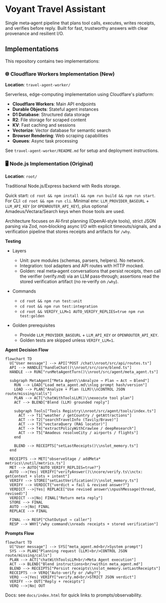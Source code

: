 # Voyant Travel Assistant

Single meta‑agent pipeline that plans tool calls, executes, writes receipts,
and verifies before reply. Built for fast, trustworthy answers with clear
provenance and resilient I/O.

## Implementations

This repository contains two implementations:

### 🌐 Cloudflare Workers Implementation (New)
**Location**: `travel-agent-worker/`

Serverless, edge-computing implementation using Cloudflare's platform:
- **Cloudflare Workers**: Main API endpoints
- **Durable Objects**: Stateful agent instances  
- **D1 Database**: Structured data storage
- **R2**: File storage for scraped content
- **KV**: Fast caching and sessions
- **Vectorize**: Vector database for semantic search
- **Browser Rendering**: Web scraping capabilities
- **Queues**: Async task processing

See `travel-agent-worker/README.md` for setup and deployment instructions.

### 🖥️ Node.js Implementation (Original)
**Location**: `root/`

Traditional Node.js/Express backend with Redis storage.

Quick start: `cd root && npm install && npm run build && npm run start`.
For CLI: `cd root && npm run cli`. Minimal env: `LLM_PROVIDER_BASEURL` +
`LLM_API_KEY` (or `OPENROUTER_API_KEY`), plus optional Amadeus/Vectara/Search
keys when those tools are used.

Architecture focuses on AI‑first planning (OpenAI‑style tools), strict JSON
parsing via Zod, non‑blocking async I/O with explicit timeouts/signals, and a
verification pipeline that stores receipts and artifacts for `/why`.

**Testing**

- Layers
  - Unit: pure modules (schemas, parsers, helpers). No network.
  - Integration: tool adapters and API routes with HTTP mocked.
  - Golden: real meta‑agent conversations that persist receipts, then call the
    verifier (verify.md) via an LLM pass‑through; assertions read the stored
    verification artifact (no re‑verify on `/why`).

- Commands
  - `cd root && npm run test:unit`
  - `cd root && npm run test:integration`
  - `cd root && VERIFY_LLM=1 AUTO_VERIFY_REPLIES=true npm run test:golden`

- Golden prerequisites
  - Provide `LLM_PROVIDER_BASEURL` + `LLM_API_KEY` or `OPENROUTER_API_KEY`.
  - Golden tests are skipped unless `VERIFY_LLM=1`.


**Agent Decision Flow**

```mermaid
flowchart TD
  U["User message"] --> API["POST /chat\\nroot/src/api/routes.ts"]
  API --> HANDLE["handleChat()\\nroot/src/core/blend.ts"]
  HANDLE --> RUN["runMetaAgentTurn()\\nroot/src/agent/meta_agent.ts"]

  subgraph MetaAgent["Meta Agent\\nAnalyze → Plan → Act → Blend"]
    RUN --> LOAD["Load meta_agent.md\\nlog prompt hash/version"]
    LOAD --> PLAN["Analyze + Plan (LLM)\\nCONTROL JSON route/missing/calls"]
    PLAN --> ACT["chatWithToolsLLM()\\nexecute tool plan"]
    ACT --> BLEND["Blend (LLM) grounded reply"]

    subgraph Tools["Tools Registry\\nroot/src/agent/tools/index.ts"]
      ACT --> T1["weather / getCountry / getAttractions"]
      ACT --> T2["searchTravelInfo (Tavily/Brave)"]
      ACT --> T3["vectaraQuery (RAG locator)"]
      ACT --> T4["extractPolicyWithCrawlee / deepResearch"]
      ACT --> T5["Amadeus resolveCity / airports / flights"]
    end

    BLEND --> RECEIPTS["setLastReceipts()\\nslot_memory.ts"]
  end

  RECEIPTS --> MET["observeStage / addMeta* metrics\\nutil/metrics.ts"]
  MET --> AUTO{"AUTO_VERIFY_REPLIES=true?"}
  AUTO -->|Yes| VERIFY["verifyAnswer()\\ncore/verify.ts\\nctx: getContext + slots + intent"]
  VERIFY --> STORE["setLastVerification()\\nslot_memory.ts"]
  VERIFY --> VERDICT{"verdict = fail & revised answer?"}
  VERDICT -->|Yes| REPLACE["Use revised answer\\npushMessage(thread, revised)"]
  VERDICT -->|No| FINAL["Return meta reply"]
  STORE --> FINAL
  AUTO -->|No| FINAL
  REPLACE --> FINAL

  FINAL --> RESP["ChatOutput → caller"]
  RESP --> WHY["/why command\\nreads receipts + stored verification"]
```

**Prompts Flow**

```mermaid
flowchart TD
  U["User message"] --> SYS["meta_agent.md<br/>System prompt"]
  SYS --> PLAN["Planning request (LLM)<br/>CONTROL JSON route/missing/calls"]
  PLAN --> ACT["chatWithToolsLLM<br/>Meta Agent execution"]
  ACT --> BLEND["Blend instructions<br/>within meta_agent.md"]
  BLEND --> RECEIPTS["Persist receipts\\nslot_memory.setLastReceipts"]
  RECEIPTS --> VERQ{"Auto-verify or /why?"}
  VERQ -->|Yes| VERIFY["verify.md<br/>STRICT JSON verdict"]
  VERIFY --> OUT["Reply + receipts"]
  VERQ -->|No| OUT
```

Docs: see `docs/index.html` for quick links to prompts/observability.
